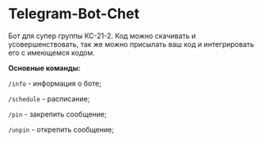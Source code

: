 # Telegram-Bot-Chet
 
Бот для супер группы КС-21-2. Код можно скачивать и усовершенствовать, так же можно присылать ваш код и интегрировать его с имеющемся кодом. 

**Основные команды:**

`/info` - информация о боте;

`/schedule` - расписание;

`/pin` - закрепить сообщение;

`/unpin` - открепить сообщение;

